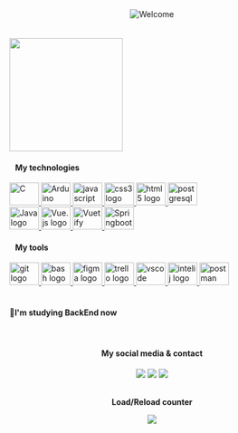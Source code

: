 <div id="welcome" align="center">
  <picture>
    <source srcset="https://readme-typing-svg.herokuapp.com/?color=7FFE00&size=35&center=true&vCenter=true&width=1000&lines=How's+it+going?;My+name+is+Samir+Charleston;nice+to+meet+you;I'm+majoring+in+software+engineering;Be+Welcome!+:%29" media="(prefers-color-scheme: dark)"/>
    <source srcset="https://readme-typing-svg.herokuapp.com/?color=42b883&size=35&center=true&vCenter=true&width=1000&lines=How's+it+going?;My+name+is+Samir+Charleston;nice+to+meet+you;I'm+majoring+in+software+engineering;Be+Welcome!+:%29" media="(prefers-color-scheme: light)"/>
    <img src="https://readme-typing-svg.herokuapp.com/?color=42b883&size=35&center=true&vCenter=true&width=1000&lines=How's+it+going?;My+name+is+Samir+Charleston;nice+to+meet+you;I'm+majoring+in+software+engineering;Be+Welcome!+:%29" alt="Welcome"/>
  </picture>
</div>

<br>

<div id="stats" align="center">
  <a href="https://github.com/SamirCharleston">
  
  <!-- <picture id="statistics">
      <source srcset="https://github-readme-stats.vercel.app/api?username=samircharleston&hide=stars&show_icons=true&count_private=true&theme=vue#gh-light-mode-only" media="(prefers-color-scheme: light)"/>
      <source srcset="https://github-readme-stats.vercel.app/api?username=samircharleston&hide=stars&show_icons=true&count_private=true&theme=chartreuse-dark&show_owner=true#gh-dark-mode-only" media="(prefers-color-scheme: dark)"/>
      <img src="https://github-readme-stats.vercel.app/api?username=samircharleston&hide=stars&show_icons=true&count_private=true" height="200px"/>
    </picture> -->
  </a>
</div>

<br/>

<div>
  <a>
  <a>
    <picture id="usage-languages">
      <source srcset="https://github-readme-stats.vercel.app/api/top-langs/?username=samircharleston&theme=vue" media="(prefers-color-scheme: light)"/>
      <source srcset="https://github-readme-stats.vercel.app/api/top-langs/?username=samircharleston&theme=chartreuse-dark"  media="(prefers-color-scheme: dark)"/>
      <img src="https://github-readme-stats.vercel.app/api/top-langs/?username=samircharleston" height="200px"/>
    </picture>
  </a>
    <a align="left">
      <h4>&nbsp&nbsp My technologies</h4>
      <div>
        <a href="https://github.com/SamirCharleston">
          <img src="https://cdn.jsdelivr.net/gh/devicons/devicon/icons/c/c-original.svg" height="40" width="52" alt="C">
          <img src="https://cdn.jsdelivr.net/gh/devicons/devicon/icons/arduino/arduino-original-wordmark.svg" height="40" width="52" alt="Arduino"/>
          <img src="https://cdn.jsdelivr.net/gh/devicons/devicon/icons/javascript/javascript-original.svg" height="40" width="52" alt="javascript logo"  />
          <img src="https://cdn.jsdelivr.net/gh/devicons/devicon/icons/css3/css3-original.svg" height="40" width="52" alt="css3 logo"  />
          <img src="https://cdn.jsdelivr.net/gh/devicons/devicon/icons/html5/html5-original.svg" height="40" width="52" alt="html5 logo"  />
          <img src="https://cdn.jsdelivr.net/gh/devicons/devicon@latest/icons/postgresql/postgresql-original.svg" height="40" width="52" alt="postgresql logo"/>
        </a>
      </div>
      <div>
        <a href="https://github.com/SamirCharleston">
          <img src="https://cdn.jsdelivr.net/gh/devicons/devicon@latest/icons/java/java-original.svg" height="40" width="52" alt="Java logo" />
          <img src="https://cdn.jsdelivr.net/gh/devicons/devicon@latest/icons/vuejs/vuejs-original.svg" height="40" width="52" alt="Vue.js logo" />
          <img src="https://cdn.jsdelivr.net/gh/devicons/devicon@latest/icons/vuetify/vuetify-original.svg" height="40" width="52" alt="Vuetify logo"/>  
          <img src="https://cdn.jsdelivr.net/gh/devicons/devicon@latest/icons/spring/spring-original.svg" height="40" width="52" alt="Springboot logo"/>
        </a>
      </div>
    </a>
    <a align="left">
      <h4>&nbsp&nbsp My tools</h4>
      <a href="https://github.com/SamirCharleston">
      <img src="https://cdn.jsdelivr.net/gh/devicons/devicon/icons/git/git-original.svg" height="40" width="52" alt="git logo"  />
        <picture>
          <source srcset="https://bashlogo.com/img/symbol/svg/full_colored_dark.svg" media="(prefers-color-scheme: light)">
          <source srcset="https://bashlogo.com/img/symbol/svg/full_colored_light.svg" media="(prefers-color-scheme: dark)">
          <img src="https://bashlogo.com/img/symbol/svg/full_colored_dark.svg" height="40" width="52" alt="bash logo"/>
        </picture>
      <img src="https://cdn.jsdelivr.net/gh/devicons/devicon/icons/figma/figma-original.svg" height="40" width="52" alt="figma logo" />
      <img src="https://cdn.jsdelivr.net/gh/devicons/devicon/icons/trello/trello-plain.svg" height="40" width="52" alt="trello logo"  />
      <img src="https://cdn.jsdelivr.net/gh/devicons/devicon/icons/vscode/vscode-original.svg" height="40" width="52" alt="vscode logo"  />
      <img src="https://cdn.jsdelivr.net/gh/devicons/devicon@latest/icons/intellij/intellij-original.svg" height="40" width="52" alt="intelij logo"  />
      <img src="https://cdn.jsdelivr.net/gh/devicons/devicon@latest/icons/postman/postman-original.svg" height="40" width="52" alt="postman logo"  />
      </a>
    </a>
  </a>
</div>

<br/>

#### **🌱I'm studying BackEnd now**

<br>
  
 <div align="center">
   <h4>My social media & contact</h4>
  <a href="https://www.linkedin.com/in/samir-charleston" target="_blank"><img src="https://img.shields.io/badge/LinkedIn-0077B5?style=for-the-badge&logo=linkedin&logoColor=white"></a>
  <a href="https://wa.me/5545999787022" target="_blank"><img src="https://img.shields.io/badge/WhatsApp-25D366?style=for-the-badge&logo=whatsapp&logoColor=white"></a>  <a href="mailto:samircharleston@gmail.com?subject=We want to meet you 😉" target="_blank"><img src="https://img.shields.io/badge/Gmail-D14836?style=for-the-badge&logo=gmail&logoColor=white"></a>
 <div/>
   
<div align="center">
  <br>
  <p><b>Load/Reload counter</b></p>
  <img align="center" src="https://profile-counter.glitch.me/{samircharleston}/count.svg" />
</div>
